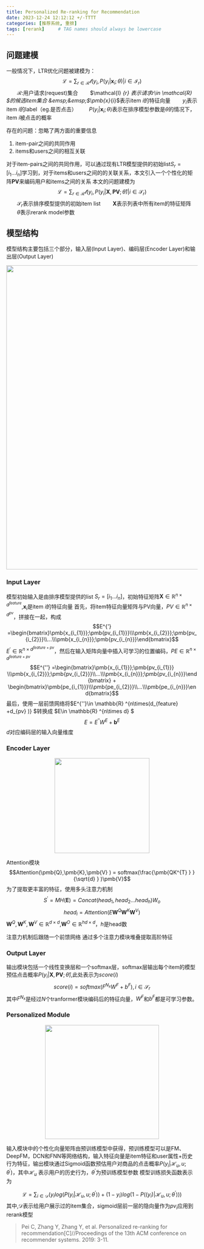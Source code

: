 ```yaml
---
title: Personalized Re-ranking for Recommendation
date: 2023-12-24 12:12:12 +/-TTTT
categories: [推荐系统, 重排]
tags: [rerank]     # TAG names should always be lowercase
---
```


## 问题建模

一般情况下，LTR优化问题被建模为：
$$\mathcal{L} = \sum_{r\in\mathcal{R}  } \mathcal{l}({y_{i},P(y_{i}|\pmb{x}_{i};\theta )|i\in \mathcal{I}_{r}})$$
&emsp;&emsp;$\mathcal{R}$:用户请求(request)集合
&emsp;&emsp;$\mathcal{I} _{r} $表示请求$r\in \mathcal{R} $的候选item集合
&emsp;&emsp;$\pmb{x}_{i}$表示item $i$的特征向量
&emsp;&emsp;$y_{i}$表示item $i$的label（eg.是否点击）
&emsp;&emsp;$P(y_{i}|\pmb{x}_{i};\theta )$表示在排序模型参数是$\theta$的情况下，item $i$被点击的概率

存在的问题：忽略了两方面的重要信息
1. item-pair之间的共同作用
2. items和users之间的相互关联


对于item-pairs之间的共同作用，可以通过现有LTR模型提供的初始list$S_{r}=[i_1...i_n]$学习到，对于items和users之间的的关联关系，本文引入一个个性化的矩阵$\pmb{PV}$来编码用户和items之间的关系
本文的问题建模为
$$\mathcal{L} = \sum_{r\in\mathcal{R}  } \mathcal{l}({y_{i},P(y_{i}|\pmb{X},\pmb{PV};\hat{\theta}  )|i\in \mathcal{S}_{r}})$$
&emsp;&emsp;$\mathcal{S}_{r}$表示排序模型提供的初始item list
&emsp;&emsp;$\pmb{X}$表示列表中所有item的特征矩阵
&emsp;&emsp;$\hat{\theta}$表示rerank model参数
## 模型结构
模型结构主要包括三个部分，输入层(Input Layer)、编码层(Encoder Layer)和输出层(Output Layer)

<div align=center>
<img src="[PRM模型结构.png](https://github.com/Mengyao16/mengyao16.github.io/blob/main/assets/img/PRM%E6%A8%A1%E5%9E%8B%E7%BB%93%E6%9E%84.png)" width="800"/>
</div>

### Input Layer
模型初始输入是由排序模型提供的list $S_{r}=[i_1...i_n]$，初始特征矩阵$\pmb{X}\in  \mathbb{R} ^{n\times d^{feature} }$,$\pmb{x}_{i}$是item $i$的特征向量
首先，将item特征向量矩阵与PV向量，$PV\in\mathbb{R} ^{n\times d^{pv}}$，拼接在一起，构成
$$E^{'} =\begin{bmatrix}\pmb{x_{i_{1}}};\pmb{pv_{i_{1}}}\\\pmb{x_{i_{2}}};\pmb{pv_{i_{2}}}\\...\\\pmb{x_{i_{n}}};\pmb{pv_{i_{n}}}\end{bmatrix}$$
$E^{'} \in\mathbb{R} ^{n\times d^{feature+pv}}$，然后在输入矩阵向量中插入可学习的位置编码，$PE \in\mathbb{R} ^{n\times d^{feature+pv}}$
 $$E^{''} =\begin{bmatrix}\pmb{x_{i_{1}}};\pmb{pv_{i_{1}}}
\\\pmb{x_{i_{2}}};\pmb{pv_{i_{2}}}\\...\\\pmb{x_{i_{n}}};\pmb{pv_{i_{n}}}\end{bmatrix} + \begin{bmatrix}\pmb{pe_{i_{1}}}\\\pmb{pe_{i_{2}}}\\...\\\pmb{pe_{i_{n}}}\end{bmatrix}$$
最后，使用一层前馈网络将$E^{''}\in \mathbb{R} ^{n\times(d_{feature} +d_{pv} )} $转换成 $E\in \mathbb{R} ^{n\times d} $ 
$$E = E^{''}W^{E} +\pmb b^{E} $$
$d$对应编码层的输入向量维度

### Encoder Layer
<div align=center>
<img src="[encoder模型结构.png](https://github.com/Mengyao16/mengyao16.github.io/blob/main/assets/img/encoder%E6%A8%A1%E5%9E%8B%E7%BB%93%E6%9E%84.png)" width="250"/>
</div>

Attention模块
$$Attention(\pmb{Q},\pmb{K},\pmb{V} ) = softmax(\frac{\pmb{QK^{T} } }{\sqrt{d} } )\pmb{V}$$
为了提取更丰富的特征，使用多头注意力机制
$$S^{'}=MH(\pmb{E})=Concat(head_{1},head_{2}...head_{h})W_{o}$$
$$head_{i}=Attention(E\pmb{W}^{Q}\pmb{W}^{K}\pmb{W}^{V})$$
$\pmb{W}^{Q},\pmb{W}^{K},\pmb{W}^{V}\in\mathbb{R} ^{d\times d }$,$\pmb{W}^{O}\in\mathbb{R} ^{hd\times d }$，$h$是head数

注意力机制后跟随一个前馈网络
通过多个注意力模块堆叠提取高阶特征

### Output Layer

输出模块包括一个线性变换层和一个softmax层，softmax层输出每个item的模型预估点击概率$P(y_{i}|\pmb{X},\pmb{PV};\hat{\theta})$,此处表示为$score(i)$
$$score(i) = softmax(F^{N_{x}}W^{F}+b^{F}),i\in  \mathcal{S} _{r}$$
其中$F^{N_{x}}$是经过$N$个tranformer模块编码后的特征向量，$W^{F}$和$b^{F}$都是可学习参数。
### Personalized Module
<div align=center>
<img src="[pretrain模型结构.png](https://github.com/Mengyao16/mengyao16.github.io/blob/main/assets/img/pretrain%E6%A8%A1%E5%9E%8B%E7%BB%93%E6%9E%84.png)" width="300"/>
</div>

输入模块中的个性化向量矩阵由预训练模型中获得，预训练模型可以是FM、DeepFM，DCN和FNN等网络结构，输入特征向量是item特征和user属性+历史行为特征，输出模块通过Sigmoid函数预估用户对商品的点击概率$P(y_{i}|\mathcal{H}_{u},u;\theta^{'})$，其中$\mathcal{H}_{u}$ 表示用户的历史行为，$\theta^{'}$为预训练模型参数
模型训练损失函数表示为

$$\mathcal{L} = \sum_{i\in\mathcal{D}  }  (y_{i}log( P(y_{i}|\mathcal{H} _{u} ,u;\theta^{'}  ))+(1-y_{i})log( 1-P((y_{i})|\mathcal{H} _{u} ,u;\theta^{'}  )))$$
其中,$\mathcal{D}$表示给用户展示过的item集合，sigmoid层前一层的隐向量作为$pv_{i}$应用到rerank模型

> Pei C, Zhang Y, Zhang Y, et al. Personalized re-ranking for recommendation[C]//Proceedings of the 13th ACM conference on recommender systems. 2019: 3-11.